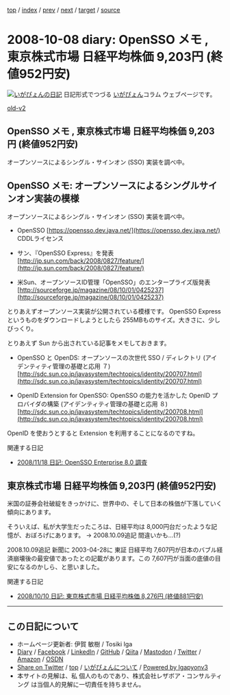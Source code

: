 [top](../index.html) 
 / [index](index.html) 
 / [prev](ig081005.html) 
 / [next](ig081009.html) 
 / [target](https://www.igapyon.jp/igapyon/diary/2008/ig081008.html) 
 / [source](https://github.com/igapyon/diary/blob/master/2008/ig081008.src.md) 

2008-10-08 diary: OpenSSO メモ , 東京株式市場 日経平均株価 9,203円 (終値952円安)
=====================================================================================================
[![いがぴょんの日記](https://www.igapyon.jp/igapyon/diary/images/iga200306s.jpg "いがぴょん")](https://www.igapyon.jp/igapyon/diary/memo/memoigapyon.html) 日記形式でつづる [いがぴょん](https://www.igapyon.jp/igapyon/diary/memo/memoigapyon.html)コラム ウェブページです。

[old-v2](ig081008-orig.html)

## OpenSSO メモ , 東京株式市場 日経平均株価 9,203円 (終値952円安)

オープンソースによるシングル・サインオン (SSO) 実装を調べ中。


## OpenSSO メモ: オープンソースによるシングルサインオン実装の模様

オープンソースによるシングル・サインオン (SSO) 実装を調べ中。

* OpenSSO
  [https://opensso.dev.java.net/](https://opensso.dev.java.net/)
  CDDLライセンス
  
* サン、『OpenSSO Express』を発表 
  [http://jp.sun.com/back/2008/0827/feature/](http://jp.sun.com/back/2008/0827/feature/)
  
* 米Sun、オープンソースID管理「OpenSSO」のエンタープライズ版発表
  [http://sourceforge.jp/magazine/08/10/01/0425237](http://sourceforge.jp/magazine/08/10/01/0425237)

とりあえずオープンソース実装が公開されている模様です。
OpenSSO Express というものをダウンロードしようとしたら 255MBものサイズ。大きさに、少しびっくり。

とりあえず Sun から出されている記事をメモしておきます。

* OpenSSO と OpenDS: オープンソースの次世代 SSO / ディレクトリ (アイデンティティ管理の基礎と応用 ７)
  [http://sdc.sun.co.jp/javasystem/techtopics/identity/200707.html](http://sdc.sun.co.jp/javasystem/techtopics/identity/200707.html)
  
* OpenID Extension for OpenSSO: OpenSSO の能力を活かした OpenID プロバイダの構築 (アイデンティティ管理の基礎と応用
  ８)
  [http://sdc.sun.co.jp/javasystem/techtopics/identity/200708.html](http://sdc.sun.co.jp/javasystem/techtopics/identity/200708.html)

OpenID を使おうとすると Extension を利用することになるのですね。

関連する日記

* [2008/11/18 日記: OpenSSO Enterprise 8.0 調査](ig081118.html)

## 東京株式市場 日経平均株価 9,203円 (終値952円安)

米国の証券会社破綻をきっかけに、世界中の、そして日本の株価が下落していく傾向にあります。

そういえば、私が大学生だったころは、日経平均は 8,000円台だったような記憶が、おぼろげにあります。 → 2008.10.09追記 間違いかも…(?)

2008.10.09追記 新聞に 2003-04-28に 東証 日経平均 7,607円が日本のバブル経済崩壊後の最安値であったとの記載があります。この 7,607円が当面の底値の目安になるのかしら、と思いました。

関連する日記

* [2008/10/10 日記: 東京株式市場 日経平均株価 8,276円 (終値881円安)](ig081010.html)


----------------------------------------------------------------------------------------------------

## この日記について

* ホームページ更新者: 伊賀 敏樹 / Tosiki Iga
* [Diary](https://www.igapyon.jp/igapyon/diary/) / [Facebook](https://www.facebook.com/igapyon) / [LinkedIn](https://www.linkedin.com/in/toshikiiga) / [GitHub](https://github.com/igapyon) / [Qiita](https://qiita.com/igapyon) / [Mastodon](https://social.vivaldi.net/@igapyon) / [Twitter](https://twitter.com/ToshikiIga) / [Amazon](https://www.amazon.co.jp/%E4%BC%8A%E8%B3%80-%E6%95%8F%E6%A8%B9/e/B004LTQWCQ) / [OSDN](https://ja.osdn.net/users/iga/)
* [Share on Twitter](https://twitter.com/intent/tweet?hashtags=igapyon%2Cdiary%2C%E3%81%84%E3%81%8C%E3%81%B4%E3%82%87%E3%82%93&text=OpenSSO+%E3%83%A1%E3%83%A2+%2C+%E6%9D%B1%E4%BA%AC%E6%A0%AA%E5%BC%8F%E5%B8%82%E5%A0%B4+%E6%97%A5%E7%B5%8C%E5%B9%B3%E5%9D%87%E6%A0%AA%E4%BE%A1+9%2C203%E5%86%86+%28%E7%B5%82%E5%80%A4952%E5%86%86%E5%AE%89%29&url=https%3A%2F%2Fwww.igapyon.jp%2Figapyon%2Fdiary%2F2008%2Fig081008.html) / [top](../index.html) / [いがぴょんについて](https://www.igapyon.jp/igapyon/diary/memo/memoigapyon.html) / [Powered by Igapyonv3](https://github.com/igapyon/igapyonv3)
* 本サイトの見解は、私 個人のものであり、株式会社レザボア・コンサルティング は当個人的見解に一切責任を持ちません。 
